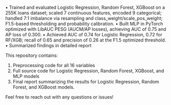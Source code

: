 • Trained and evaluated Logistic Regression, Random Forest, XGBoost on a 255K loans dataset; scaled 7 continuous features, encoded 9 categorical; handled 7:1 imbalance via resampling and class_weight/scale_pos_weight; F1.5-based thresholding and probability calibration.
• Built MLP in PyTorch optimized with LibAUC PESG (AUCM/AP losses), achieving AUC of 0.75 and AP loss of 0.300.
• Achieved AUC of 0.74 for Logistic Regression, 0.72 for RF/XGB; recall of 0.65 and precision of 0.26 at the F1.5 optimized threshold.
• Summarized findings in detailed report



This repository contains:
1. Preprocessing code for all 16 variables
2. Full source code for Logistic Regression, Random Forest, XGBoost, and MLP models
3. Final report summarizing the results for Logistic Regression, Random Forest, and XGBoost models.

Feel free to reach out with any questions or issues!
